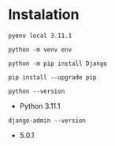 # Instalation
`pyenv local 3.11.1`

`python -m venv env`

`python -m pip install Django`

`pip install --upgrade pip`

`python --version`
- Python 3.11.1

`django-admin --version`
- 5.0.1
